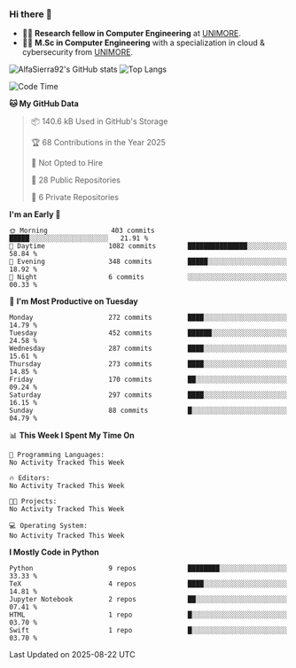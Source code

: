 ### Hi there 👋
- 👨‍💻 **Research fellow in Computer Engineering** at [UNIMORE](https://international.unimore.it/).
- 👨‍🎓 **M.Sc in Computer Engineering** with a specialization in cloud & cybersecurity from [UNIMORE](https://international.unimore.it/).


![AlfaSierra92's GitHub stats](https://github-readme-stats.vercel.app/api?username=AlfaSierra92&theme=nord)
![Top Langs](https://github-readme-stats.vercel.app/api/top-langs/?username=AlfaSierra92&theme=nord&layout=compact)

<!--START_SECTION:waka-->
![Code Time](http://img.shields.io/badge/Code%20Time-240%20hrs%2014%20mins-blue)

**🐱 My GitHub Data** 

> 📦 140.6 kB Used in GitHub's Storage 
 > 
> 🏆 68 Contributions in the Year 2025
 > 
> 🚫 Not Opted to Hire
 > 
> 📜 28 Public Repositories 
 > 
> 🔑 6 Private Repositories 
 > 
**I'm an Early 🐤** 

```text
🌞 Morning                403 commits         █████░░░░░░░░░░░░░░░░░░░░   21.91 % 
🌆 Daytime                1082 commits        ███████████████░░░░░░░░░░   58.84 % 
🌃 Evening                348 commits         █████░░░░░░░░░░░░░░░░░░░░   18.92 % 
🌙 Night                  6 commits           ░░░░░░░░░░░░░░░░░░░░░░░░░   00.33 % 
```
📅 **I'm Most Productive on Tuesday** 

```text
Monday                   272 commits         ████░░░░░░░░░░░░░░░░░░░░░   14.79 % 
Tuesday                  452 commits         ██████░░░░░░░░░░░░░░░░░░░   24.58 % 
Wednesday                287 commits         ████░░░░░░░░░░░░░░░░░░░░░   15.61 % 
Thursday                 273 commits         ████░░░░░░░░░░░░░░░░░░░░░   14.85 % 
Friday                   170 commits         ██░░░░░░░░░░░░░░░░░░░░░░░   09.24 % 
Saturday                 297 commits         ████░░░░░░░░░░░░░░░░░░░░░   16.15 % 
Sunday                   88 commits          █░░░░░░░░░░░░░░░░░░░░░░░░   04.79 % 
```


📊 **This Week I Spent My Time On** 

```text
💬 Programming Languages: 
No Activity Tracked This Week

🔥 Editors: 
No Activity Tracked This Week

🐱‍💻 Projects: 
No Activity Tracked This Week

💻 Operating System: 
No Activity Tracked This Week
```

**I Mostly Code in Python** 

```text
Python                   9 repos             ████████░░░░░░░░░░░░░░░░░   33.33 % 
TeX                      4 repos             ████░░░░░░░░░░░░░░░░░░░░░   14.81 % 
Jupyter Notebook         2 repos             ██░░░░░░░░░░░░░░░░░░░░░░░   07.41 % 
HTML                     1 repo              █░░░░░░░░░░░░░░░░░░░░░░░░   03.70 % 
Swift                    1 repo              █░░░░░░░░░░░░░░░░░░░░░░░░   03.70 % 
```




 Last Updated on 2025-08-22 UTC
<!--END_SECTION:waka-->

<!--
**AlfaSierra92/AlfaSierra92** is a ✨ _special_ ✨ repository because its `README.md` (this file) appears on your GitHub profile.

Here are some ideas to get you started:

- 🔭 I’m currently working on ...
- 🌱 I’m currently learning ...
- 👯 I’m looking to collaborate on ...
- 🤔 I’m looking for help with ...
- 💬 Ask me about ...
- 📫 How to reach me: ...
- 😄 Pronouns: ...
- ⚡ Fun fact: ...
-->
